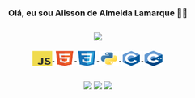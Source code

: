 <div align="center">
  <h3>Olá, eu sou Alisson de Almeida Lamarque 🖐🏻</h3>
</div>

##

<div align="center">
  <a href="https://github.com/alissonlamarque">
  <img height="180em" src="https://github-readme-stats.vercel.app/api?username=alissonlamarque&show_icons=true&theme=bear&include_all_commits=true&count_private=true"/>
  <!--<img height="180em" src="https://github-readme-stats.vercel.app/api/top-langs/?username=alissonlamarque&layout=compact&langs_count=7&theme=rose_pine"/>-->
</div>

<div align="center"><br>
  <img align="center" alt="Alisson-Js" height="30" width="40" src="https://raw.githubusercontent.com/devicons/devicon/master/icons/javascript/javascript-original.svg">
  <img align="center" alt="Alisson-HTML" height="30" width="40" src="https://raw.githubusercontent.com/devicons/devicon/master/icons/html5/html5-original.svg">
  <img align="center" alt="Alisson-CSS" height="30" width="40" src="https://raw.githubusercontent.com/devicons/devicon/master/icons/css3/css3-original.svg">
  <img align="center" alt="Alisson-Python" height="30" width="40" src="https://raw.githubusercontent.com/devicons/devicon/master/icons/python/python-original.svg">
  <img align="center" alt="Alisson-C" height="30" width="40" src="https://raw.githubusercontent.com/devicons/devicon/master/icons/c/c-original.svg">
  <img align="center" alt="Alisson-Cplusplus" height="30" width="40" src="https://raw.githubusercontent.com/devicons/devicon/master/icons/cplusplus/cplusplus-original.svg">
</div>

##

<div align="center">
  <a href = "mailto:alissonlamarque.si@gmail.com"><img src="https://img.shields.io/badge/-Gmail-%23333?style=for-the-badge&logo=gmail&logoColor=white" target="_blank"></a>
  <a href="https://www.linkedin.com/in/alisson-de-almeida-lamarque-ba1803210/" target="_blank"><img src="https://img.shields.io/badge/-LinkedIn-%230077B5?style=for-the-badge&logo=linkedin&logoColor=white" target="_blank"></a> 
  <a href="https://instagram.com/alisson_lamarque" target="_blank"><img src="https://img.shields.io/badge/-Instagram-%23E4405F?style=for-the-badge&logo=instagram&logoColor=white" target="_blank"></a>
</div>
